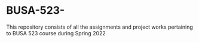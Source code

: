 # BUSA-523- 
This repository consists of all the assignments and project works pertaining to BUSA 523 course during Spring 2022
